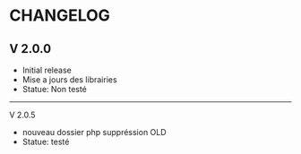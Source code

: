 CHANGELOG
=========

V 2.0.0
-------
 - Initial release
 - Mise a jours des librairies
 - Statue: Non testé

-------
V 2.0.5
- nouveau dossier php suppréssion OLD
- Statue: testé
